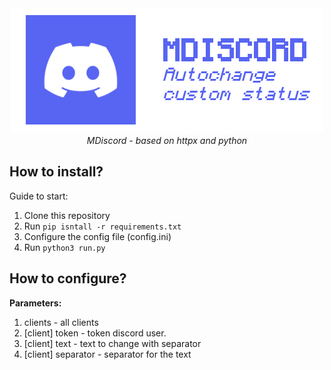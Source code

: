 
<div align="center">
    <img src="assets/logo.png" /><br>
    <i>MDiscord - based on httpx and python</i>
</div>

## How to install?

Guide to start:
1. Clone this repository
2. Run `pip isntall -r requirements.txt`
3. Configure the config file (config.ini)
4. Run `python3 run.py`

## How to configure?

**Parameters:**

1. clients - all clients
2. [client] token - token discord user.
3. [client] text - text to change with separator
4. [client] separator - separator for the text